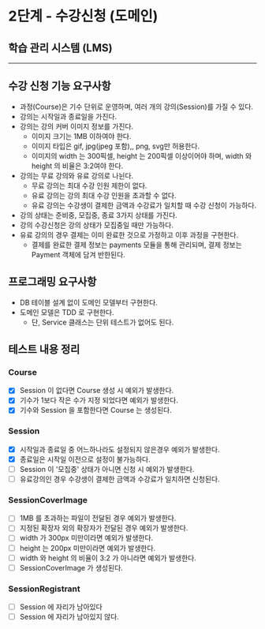 # 2단계 - 수강신청 (도메인)
## 학습 관리 시스템 (LMS)
* * *
## 수강 신청 기능 요구사항
- 과정(Course)은 기수 단위로 운영하며, 여러 개의 강의(Session)를 가질 수 있다.
- 강의는 시작일과 종료일을 가진다.
- 강의는 강의 커버 이미지 정보를 가진다.
  - 이미지 크기는 1MB 이하여야 한다.
  - 이미지 타입은 gif, jpg(jpeg 포함),, png, svg만 허용한다.
  - 이미지의 width 는 300픽셀, height 는 200픽셀 이상이어야 하며, width 와 height 의 비율은 3:2여야 한다.
- 강의는 무료 강의와 유료 강의로 나뉜다.
  - 무료 강의는 최대 수강 인원 제한이 없다.
  - 유료 강의는 강의 최대 수강 인원을 초과할 수 없다.
  - 유료 강의는 수강생이 결제한 금액과 수강료가 일치할 때 수강 신청이 가능하다.
- 강의 상태는 준비중, 모집중, 종료 3가지 상태를 가진다.
- 강의 수강신청은 강의 상태가 모집중일 때만 가능하다.
- 유료 강의의 경우 결제는 이미 완료한 것으로 가정하고 이후 과정을 구현한다.
  - 결제를 완료한 결제 정보는 payments 모듈을 통해 관리되며, 결제 정보는 Payment 객체에 담겨 반한된다.
## 프로그래밍 요구사항
- DB 테이블 설계 없이 도메인 모델부터 구현한다.
- 도메인 모델은 TDD 로 구현한다.
  - 단, Service 클래스는 단위 테스트가 없어도 된다.
## 테스트 내용 정리
### Course
- [x] Session 이 없다면 Course 생성 시 예외가 발생한다.
- [x] 기수가 1보다 작은 수가 지정 되었다면 예외가 발생한다.
- [x] 기수와 Session 을 포함한다면 Course 는 생성된다. 
### Session
- [x] 시작일과 종료일 중 어느하나라도 설정되지 않은경우 예외가 발생한다.
- [x] 종료일은 시작일 이전으로 설정이 불가능하다.
- [ ] Session 이 '모집중' 상태가 아니면 신청 시 예외가 발생한다.
- [ ] 유료강의인 경우 수강생이 결제한 금액과 수강료가 일치하면 신청된다.
### SessionCoverImage
- [ ] 1MB 를 초과하는 파일이 전달된 경우 예외가 발생한다.
- [ ] 지정된 확장자 외의 확장자가 전달된 경우 예외가 발생한다.
- [ ] width 가 300px 미만이라면 예외가 발생한다.
- [ ] height 는 200px 미만이라면 예외가 발생한다.
- [ ] width 와 height 의 비율이 3:2 가 아니라면 예외가 발생한다.
- [ ] SessionCoverImage 가 생성된다.
### SessionRegistrant
- [ ] Session 에 자리가 남아있다
- [ ] Session 에 자리가 남아있지 않다.

